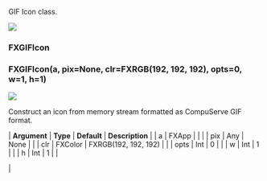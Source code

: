 GIF Icon class.

![](../SIMACAERefImages/gui-fxgificon.png)

### FXGIFIcon

###   

### FXGIFIcon(a, pix=None, clr=FXRGB(192, 192, 192), opts=0, w=1, h=1)  
![](../IconsReference/butix_top_wline.png)

Construct an icon from memory stream formatted as CompuServe GIF format.

| **Argument** | **Type** | **Default** | **Description** |
| a | FXApp |   |   |
| pix |  Any | None |   |
| clr | FXColor | FXRGB(192, 192, 192) |   |
| opts | Int | 0 |   |
| w | Int | 1 |   |
| h | Int | 1 |   |



 |